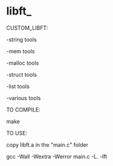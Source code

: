 # libft_

CUSTOM_LIBFT:

-string tools

-mem tools

-malloc tools

-struct tools

-list tools

-various tools


TO COMPILE:

make


TO USE:

copy libft.a in the "main.c" folder

gcc -Wall -Wextra -Werror main.c -L. -lft
